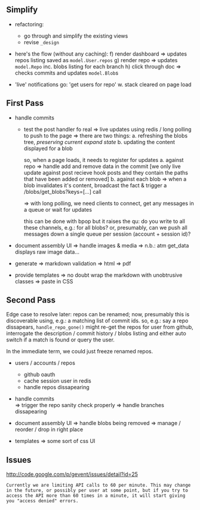 
Simplify
--------

* refactoring:
  * go through and simplify the existing views
  * revise `_design`

* here's the flow (without any caching):
  f)  render dashboard => updates repos listing saved as `model.User.repos`
  g)  render repo => updates `model.Repo` inc. blobs listing for each branch
  h)  click through doc => checks commits and updates `model.Blob`s
* 'live' notifications go: 'get users for repo' w. stack cleared on page load


First Pass
----------

* handle commits
  + test the post handler fo real
  => live updates using redis / long polling to push to the page
    => there are two things:
      a. refreshing the blobs tree, *preserving current expand state*
      b. updating the content displayed for a blob
      
      so, when a page loads, it needs to register for updates
      a. against repo
        => handle add and remove data in the commit [we only live update against post recieve hook posts and they contain the paths that have been added or removed]
      b. against each blob
        => when a blob invalidates it's content, broadcast the fact & trigger a /blobs/get_blobs?keys=[...] call
    
    => with long polling, we need clients to connect, get any messages in a queue
       or wait for updates
       
       this can be done with bpop but it raises the qu: do you write to all these
       channels, e.g.: for all blobs?  or, presumably, can we push all messages
       down a single queue per session (account + session id)?
       

* document assembly UI
  => handle images & media
  => n.b.: atm get_data displays raw image data...

* generate
  => markdown validation
  => html
  => pdf

* provide templates
  => no doubt wrap the markdown with unobtrusive classes
  => paste in CSS


Second Pass
-----------

Edge case to resolve later: repos can be renamed; now, presumably this is discoverable using, e.g.: a matching list of commit ids.  so, e.g.: say a repo dissapears, ``handle_repo_gone()`` might re-get the repos for user from github, interrogate the description / commit history / blobs listing and either auto switch if a match is found or query the user.  

In the immediate term, we could just freeze renamed repos.

* users / accounts / repos
  * github oauth
  * cache session user in redis
  * handle repos dissapearing

* handle commits  
  => trigger the repo sanity check properly
  => handle branches dissapearing

* document assembly UI
  => handle blobs being removed
  => manage / reorder / drop in right place

* templates
  => some sort of css UI


Issues
------

http://code.google.com/p/gevent/issues/detail?id=25

``Currently we are limiting API calls to 60 per minute. This may change in the future, or possibly per user at some point, but if you try to access the API more than 60 times in a minute, it will start giving you "access denied" errors.``